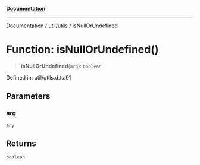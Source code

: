 [**Documentation**](../../../index.md)

***

[Documentation](../../../index.md) / [util/utils](../index.md) / isNullOrUndefined

# Function: isNullOrUndefined()

> **isNullOrUndefined**(`arg`): `boolean`

Defined in: util/utils.d.ts:91

## Parameters

### arg

`any`

## Returns

`boolean`

